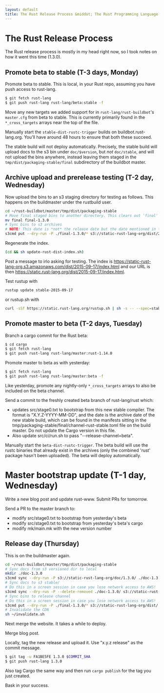```yaml
---
layout: default
title: The Rust Release Process &middot; The Rust Programming Language
---
```


# The Rust Release Process

The Rust release process is mostly in my head right now, so I took notes on how
it went this time (1.3.0).


## Promote beta to stable (T-3 days, Monday)

Promote beta to stable.  This is local, in your Rust repo, assuming you have
push access to rust-lang.

```sh
$ git fetch rust-lang
$ git push rust-lang rust-lang/beta:stable -f
```

Move any new targets we added support for in `rust-lang/rust-buildbot`'s
`master.cfg` from beta to stable. This is currently primarily found in the
`*_cross_targets` arrays near the top of the file.

Manually start the `stable-dist-rustc-trigger` builds on
buildbot.rust-lang.org. You'll have around 48 hours to ensure that both these
succeed.

The stable build will not deploy automatically. Precisely, the stable build
will upload docs to the s3 bin under `doc/$version`, but *not* `doc/stable`, and
will not upload the bins anywhere, instead leaving them staged in the
`tmp/dist/packaging-stable/final` subdirectory of the buildbot master.


## Archive upload and prerelease testing (T-2 day, Wednesday)

Now upload the bins to an s3 staging directory for testing as follows.
This happens on the buildmaster under the rustbuild user.

```sh
cd ~/rust-buildbot/master/tmp/dist/packaging-stable
# Move final staged bins to another directory. This clears out 'final' for the next release.
mv final final-1.3.0
# Sync bins to s3 archives
# NOTE! This date is *not* the release date but the date mentioned in the manifest!
s3cmd put --dry-run -P ./final-1.3.0/* s3://static-rust-lang-org/dist/2015-09-17/
```

Regenerate the index.

```sh
(cd && sh update-rust-dist-index.sh)
```

Post a message to irlo asking for testing. The index is
https://static-rust-lang-org.s3.amazonaws.com/dist/2015-09-17/index.html and our
URL is then https://static.rust-lang.org/dist/2015-09-17/index.html.

Test rustup with

```sh
rustup update stable-2015-09-17
```

or rustup.sh with

```sh
curl -sSf https://static.rust-lang.org/rustup.sh | sh -s -- --spec=stable-2015-09-17
```


## Promote master to beta (T-2 days, Tuesday)

Branch a cargo commit for the Rust beta:

```sh
$ cd cargo
$ git fetch rust-lang
$ git push rust-lang rust-lang/master:rust-1.14.0
```

Promote master to beta as with yesterday:

```sh
$ git fetch rust-lang
$ git push rust-lang rust-lang/master:beta -f
```

Like yesterday, promote any nightly-only `*_cross_targets` arrays to also be
included on the beta channel.

Send a commit to the freshly created beta branch of rust-lang/rust
which:

- updates src/stage0.txt to bootstrap from this new stable
  compiler. The format is "X.Y.Z-YYYY-MM-DD", and the date is the
  archive date of the new stable build, which can be found in the
  manifests sitting in the
  tmp/packaging-stable/final/channel-rust-stable.toml file on the
  build master. Do not update the Cargo version in this file.
- Also update src/ci/run.sh to pass "--release-channel=beta".

Manually start the `beta-dist-rustc-trigger`. The beta build will use
the rustc binaries that already exist in the archives (only the
combined 'rust' package hasn't been uploaded). The beta will deploy
automatically.


# Master bootstrap update (T-1 day, Wednesday)

Write a new blog post and update rust-www. Submit PRs for tomorrow.

Send a PR to the master branch to:

- modify src/stage0.txt to bootstrap from yesterday's beta
- modify src/stage0.txt to bootstrap from yesterday's beta's cargo
- modify mk/main.mk with the new version number


## Release day (Thursday)

This is on the buildmaster again.

```sh
cd ~/rust-buildbot/master/tmp/dist/packaging-stable
# Sync docs from s3 versioned dir to local
mkdir ./doc-1.3.0
s3cmd sync --dry-run -P s3://static-rust-lang-org/doc/1.3.0/ ./doc-1.3.0/
# Sync docs to s3 stable/
# Do this in a screen session in case you lose network access to AWS!
s3cmd sync --dry-run -P --delete-removed ./doc-1.3.0/ s3://static-rust-lang-org/doc/stable/
# Sync bins to release channel
# Do this in a screen session in case you lose network access to AWS!
s3cmd put --dry-run -P ./final-1.3.0/* s3://static-rust-lang-org/dist/
# Invalidate the CDN
sh ~/invalidate.sh
```

Next merge the website. It takes a while to deploy.

Merge blog post.

Locally, tag the new release and upload it. Use "x.y.z release" as the commit
message.

```sh
$ git tag -u FA1BE5FE 1.3.0 $COMMIT_SHA
$ git push rust-lang 1.3.0
```

Also tag Cargo the same way and then run `cargo publish` for the tag you just
created.

Bask in your success.
